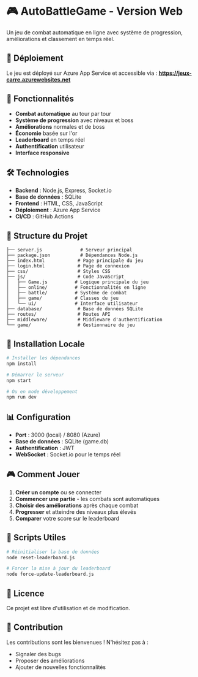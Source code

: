 # 🎮 AutoBattleGame - Version Web

Un jeu de combat automatique en ligne avec système de progression, améliorations et classement en temps réel.

## 🚀 Déploiement

Le jeu est déployé sur Azure App Service et accessible via :
**https://jeux-carre.azurewebsites.net**

## 🎯 Fonctionnalités

- **Combat automatique** au tour par tour
- **Système de progression** avec niveaux et boss
- **Améliorations** normales et de boss
- **Économie** basée sur l'or
- **Leaderboard** en temps réel
- **Authentification** utilisateur
- **Interface responsive**

## 🛠️ Technologies

- **Backend** : Node.js, Express, Socket.io
- **Base de données** : SQLite
- **Frontend** : HTML, CSS, JavaScript
- **Déploiement** : Azure App Service
- **CI/CD** : GitHub Actions

## 📁 Structure du Projet

```
├── server.js              # Serveur principal
├── package.json           # Dépendances Node.js
├── index.html            # Page principale du jeu
├── login.html            # Page de connexion
├── css/                  # Styles CSS
├── js/                   # Code JavaScript
│   ├── Game.js          # Logique principale du jeu
│   ├── online/          # Fonctionnalités en ligne
│   ├── battle/          # Système de combat
│   ├── game/            # Classes du jeu
│   └── ui/              # Interface utilisateur
├── database/             # Base de données SQLite
├── routes/               # Routes API
├── middleware/           # Middleware d'authentification
└── game/                 # Gestionnaire de jeu
```

## 🚀 Installation Locale

```bash
# Installer les dépendances
npm install

# Démarrer le serveur
npm start

# Ou en mode développement
npm run dev
```

## 📊 Configuration

- **Port** : 3000 (local) / 8080 (Azure)
- **Base de données** : SQLite (game.db)
- **Authentification** : JWT
- **WebSocket** : Socket.io pour le temps réel

## 🎮 Comment Jouer

1. **Créer un compte** ou se connecter
2. **Commencer une partie** - les combats sont automatiques
3. **Choisir des améliorations** après chaque combat
4. **Progresser** et atteindre des niveaux plus élevés
5. **Comparer** votre score sur le leaderboard

## 🔧 Scripts Utiles

```bash
# Réinitialiser la base de données
node reset-leaderboard.js

# Forcer la mise à jour du leaderboard
node force-update-leaderboard.js
```

## 📄 Licence

Ce projet est libre d'utilisation et de modification.

## 🤝 Contribution

Les contributions sont les bienvenues ! N'hésitez pas à :
- Signaler des bugs
- Proposer des améliorations
- Ajouter de nouvelles fonctionnalités